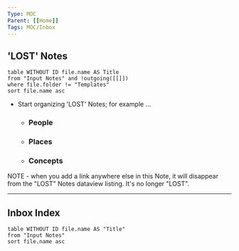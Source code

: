 ```yaml
---
Type: MOC
Parent: [[Home]]
Tags: MOC/Inbox
---
```


## 'LOST' Notes

```dataview
table WITHOUT ID file.name AS Title
from "Input Notes" and !outgoing([[]])
where file.folder != "Templates"
sort file.name asc
```

- Start organizing 'LOST' Notes; for example ...

	- ### People
	- ### Places
	- ### Concepts



NOTE - when you add a link anywhere else in this Note, it will disappear from the "LOST" Notes dataview listing.  It's no longer "LOST".

---

## Inbox Index

```dataview
table WITHOUT ID file.name AS "Title"
from "Input Notes"
sort file.name asc
```


